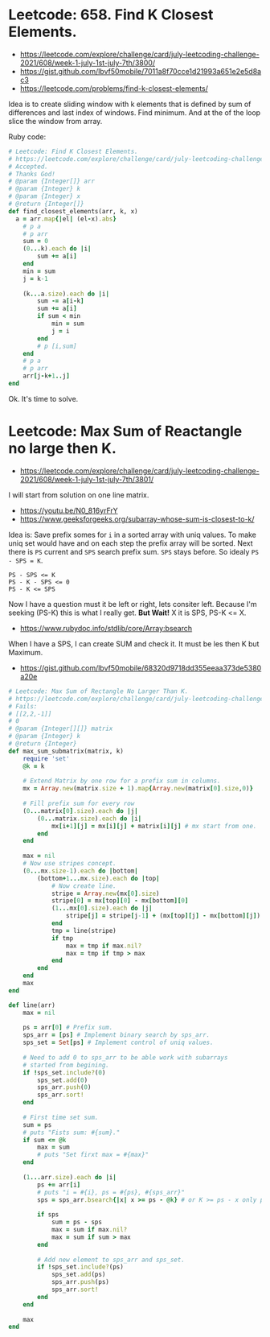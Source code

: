 # Leetcode: 658. Find K Closest Elements.

- https://leetcode.com/explore/challenge/card/july-leetcoding-challenge-2021/608/week-1-july-1st-july-7th/3800/
- https://gist.github.com/lbvf50mobile/7011a8f70cce1d21993a651e2e5d8ac3 
- https://leetcode.com/problems/find-k-closest-elements/

Idea is to create sliding window with k elements that is defined by sum of differences and last index of windows. Find minimum. And at the of the loop slice the window from array.

Ruby code:
```Ruby
# Leetcode: Find K Closest Elements.
# https://leetcode.com/explore/challenge/card/july-leetcoding-challenge-2021/608/week-1-july-1st-july-7th/3800/
# Accepted.
# Thanks God!
# @param {Integer[]} arr
# @param {Integer} k
# @param {Integer} x
# @return {Integer[]}
def find_closest_elements(arr, k, x)
  a = arr.map{|el| (el-x).abs}
    # p a
    # p arr
    sum = 0
    (0...k).each do |i|
        sum += a[i]
    end
    min = sum
    j = k-1
    
    (k...a.size).each do |i|
        sum -= a[i-k]
        sum += a[i]
        if sum < min
            min = sum
            j = i
        end
        # p [i,sum]
    end
    # p a
    # p arr
    arr[j-k+1..j]
end
```
Ok. It's time to solve.

# Leetcode: Max Sum of Reactangle no large then K.

- https://leetcode.com/explore/challenge/card/july-leetcoding-challenge-2021/608/week-1-july-1st-july-7th/3801/

I will start from solution on one line matrix.

- https://youtu.be/N0_816yrFrY
- https://www.geeksforgeeks.org/subarray-whose-sum-is-closest-to-k/


Idea is: Save prefix somes for `i` in a sorted array with uniq values. To make uniq set would have and on each step the prefix array will be sorted.
Next there is `PS` current and `SPS` search prefix sum.  `SPS` stays before. So idealy `PS - SPS = K`.

```
PS - SPS <= K
PS - K - SPS <= 0
PS - K <= SPS
```

Now I have a question must it be left or right, lets consiter left. Because I'm seeking (PS-K) this is what I really get. **But Wait!**
X it is SPS, PS-K <= X.

- https://www.rubydoc.info/stdlib/core/Array:bsearch

When I have a SPS, I can create SUM and check it. It must be les then K but Maximum.

- https://gist.github.com/lbvf50mobile/68320d9718dd355eeaa373de5380a20e

```Ruby
# Leetcode: Max Sum of Rectangle No Larger Than K.
# https://leetcode.com/explore/challenge/card/july-leetcoding-challenge-2021/608/week-1-july-1st-july-7th/3801/
# Fails: 
# [[2,2,-1]]
# 0
# @param {Integer[][]} matrix
# @param {Integer} k
# @return {Integer}
def max_sum_submatrix(matrix, k)
    require 'set'
    @k = k
    
    # Extend Matrix by one row for a prefix sum in columns.
    mx = Array.new(matrix.size + 1).map{Array.new(matrix[0].size,0)}
    
    # Fill prefix sum for every row
    (0...matrix[0].size).each do |j|
        (0...matrix.size).each do |i|
            mx[i+1][j] = mx[i][j] + matrix[i][j] # mx start from one.
        end
    end
    
    max = nil
    # Now use stripes concept.
    (0...mx.size-1).each do |bottom|
        (bottom+1...mx.size).each do |top|
            # Now create line.
            stripe = Array.new(mx[0].size)
            stripe[0] = mx[top][0] - mx[bottom][0]
            (1...mx[0].size).each do |j|
                stripe[j] = stripe[j-1] + (mx[top][j] - mx[bottom][j])
            end
            tmp = line(stripe)
            if tmp
                max = tmp if max.nil?
                max = tmp if tmp > max
            end
        end
    end
    max
end

def line(arr)
    max = nil
    
    ps = arr[0] # Prefix sum.
    sps_arr = [ps] # Implement binary search by sps_arr.
    sps_set = Set[ps] # Implement control of uniq values.
    
    # Need to add 0 to sps_arr to be able work with subarrays 
    # started from begining.
    if !sps_set.include?(0)
        sps_set.add(0)
        sps_arr.push(0)
        sps_arr.sort!
    end
    
    # First time set sum.
    sum = ps
    # puts "Fists sum: #{sum}."
    if sum <= @k
        max = sum
        # puts "Set firxt max = #{max}"
    end
    
    (1...arr.size).each do |i|
        ps += arr[i]
        # puts "i = #{i}, ps = #{ps}, #{sps_arr}"
        sps = sps_arr.bsearch{|x| x >= ps - @k} # or K >= ps - x only possible way.
        
        if sps
            sum = ps - sps
            max = sum if max.nil?
            max = sum if sum > max
        end
        
        # Add new element to sps_arr and sps_set.
        if !sps_set.include?(ps)
            sps_set.add(ps)
            sps_arr.push(ps)
            sps_arr.sort!
        end
    end
    
    max
end
```

